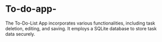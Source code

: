 # To-do-app-
The To-Do-List App incorporates various functionalities, including task deletion, editing, and saving. It employs a SQLite database to store task data securely.
